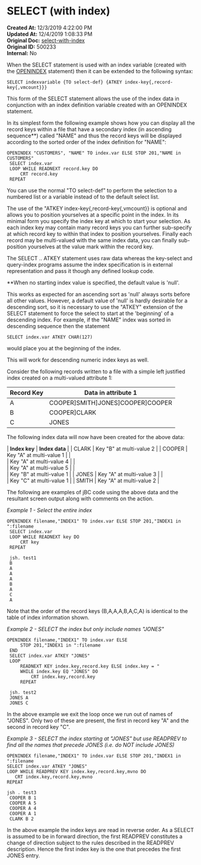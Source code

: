 # SELECT (with index)

**Created At:** 12/3/2019 4:22:00 PM  
**Updated At:** 12/4/2019 1:08:33 PM  
**Original Doc:** [select-with-index](https://docs.jbase.com/48152-indexes/select-with-index)  
**Original ID:** 500233  
**Internal:** No  




When the SELECT statement is used with an index variable (created with the [OPENINDEX](./../../jbase-basic-%28jbc%29/openindex) statement) then it can be extended to the following syntax:

```
SELECT indexvariable {TO select-def} {ATKEY index-key{,record-key{,vmcount}}}
```



This form of the SELECT statement allows the use of the index data in conjunction with an index definition variable created with an OPENINDEX statement.

In its simplest form the following example shows how you can display all the record keys within a file that have a secondary index (in ascending sequence\*\*) called "NAME" and thus the record keys will be displayed according to the sorted order of the index definition for "NAME":

```
OPENINDEX "CUSTOMERS", "NAME" TO index.var ELSE STOP 201,"NAME in CUSTOMERS"
 SELECT index.var
 LOOP WHILE READNEXT record.key DO
     CRT record.key
 REPEAT
```

You can use the normal "TO select-def" to perform the selection to a numbered list or a variable instead of to the default select list.

The use of the "ATKEY index-key{,record-key{,vmcount}} is optional and allows you to position yourselves at a specific point in the index. In its minimal form you specify the index key at which to start your selection. As each index key may contain many record keys you can further sub-specify at which record key to within that index to position yourselves. Finally each record may be multi-valued with the same index data, you can finally sub-position yourselves at the value mark within the record key.

The SELECT .. ATKEY statement uses raw data whereas the key-select and query-index programs assume the index specification is in external representation and pass it though any defined lookup code.

\*\*When no starting index value is specified, the default value is 'null'.

This works as expected for an ascending sort as 'null' always sorts before all other values. However, a default value of 'null' is hardly desirable for a descending sort, so it is necessary to use the "ATKEY" extension of the SELECT statement to force the select to start at the 'beginning' of a descending index. For example, if the "NAME" index was sorted in descending sequence then the statement

```
SELECT index.var ATKEY CHAR(127)
```

would place you at the beginning of the index.

This will work for descending numeric index keys as well.

Consider the following records written to a file with a simple left justified index created on a multi-valued attribute 1:


| **Record Key** | **Data in attribute 1** |
| --- | --- |
| A | COOPER]SMITH]JONES]COOPER]COOPER |
| B | COOPER]CLARK |
| C | JONES |


The following index data will now have been created for the above data:


| **Index key** | **Index data** |
| CLARK | Key "B" at multi-value 2 |
| COOPER | Key "A" at multi-value 1 |
| <br> | Key "A" at multi-value 4 |
| <br> | Key "A" at multi-value 5 |
| <br> | Key "B" at multi-value 1 |
| JONES | Key "A" at multi-value 3 |
| <br> | Key "C" at multi-value 1 |
| SMITH | Key "A" at multi-value 2 |




The following are examples of jBC code using the above data and the resultant screen output along with comments on the action.

*Example 1 - Select the entire index*

```
OPENINDEX filename,"INDEX1" TO index.var ELSE STOP 201,"INDEX1 in ":filename
 SELECT index.var
 LOOP WHILE READNEXT key DO
     CRT key
 REPEAT

 jsh. test1
 B
 A
 A
 A
 B
 A
 C
 A
```



Note that the order of the record keys (B,A,A,A,B,A,C,A) is identical to the table of index information shown.



*Example 2 - SELECT the index but only include names "JONES"*

```
OPENINDEX filename,"INDEX1" TO index.var ELSE
     STOP 201,"INDEX1 in ":filename
 END
 SELECT index.var ATKEY "JONES"
 LOOP
     READNEXT KEY index.key,record.key ELSE index.key = "
     WHILE index.key EQ "JONES" DO
         CRT index.key,record.key
     REPEAT

 jsh. test2
 JONES A
 JONES C
```



In the above example we exit the loop once we run out of names of "JONES". Only two of these are present, the first in record key "A" and the second in record key "C".



*Example 3 - SELECT the index starting at "JONES" but use READPREV to find all the names that precede JONES (i.e. do NOT include JONES)*

```
OPENINDEX filename,"INDEX1" TO index.var ELSE STOP 201,"INDEX1 in ":filename
SELECT index.var ATKEY "JONES"
LOOP WHILE READPREV KEY index.key,record.key,mvno DO
   CRT index.key,record.key,mvno
REPEAT

jsh . test3
 COOPER B 1
 COOPER A 5
 COOPER A 4
 COOPER A 1
 CLARK B 2
```



In the above example the index keys are read in reverse order. As a SELECT is assumed to be in forward direction, the first READPREV constitutes a change of direction subject to the rules described in the READPREV description. Hence the first index key is the one that precedes the first JONES entry.

